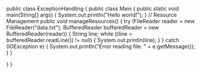 public class ExceptionHandling { 
 public class Main {    public static void main(String[] args) { 
        System.out.println("Hello world!");    } 
 // Resource Management 
 public void manageResources() { 
 try (FileReader reader = new FileReader("data.txt"); 
 BufferedReader bufferedReader = new BufferedReader(reader)) { 
 String line; 
 while ((line = bufferedReader.readLine()) != null) { 
 System.out.println(line); 
 } 
 } catch (IOException e) { 
 System.out.println("Error reading file: " + e.getMessage()); 
 } 
 } 
 
 } 
}
